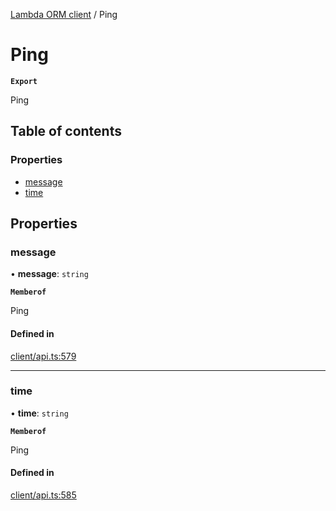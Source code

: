 [Lambda ORM client](../README.md) / Ping

# Ping

**`Export`**

Ping

## Table of contents

### Properties

- [message](Ping.md#message)
- [time](Ping.md#time)

## Properties

### message

• **message**: `string`

**`Memberof`**

Ping

#### Defined in

[client/api.ts:579](https://github.com/FlavioLionelRita/lambdaorm-client-node/blob/ef76354/src/lib/client/api.ts#L579)

___

### time

• **time**: `string`

**`Memberof`**

Ping

#### Defined in

[client/api.ts:585](https://github.com/FlavioLionelRita/lambdaorm-client-node/blob/ef76354/src/lib/client/api.ts#L585)
